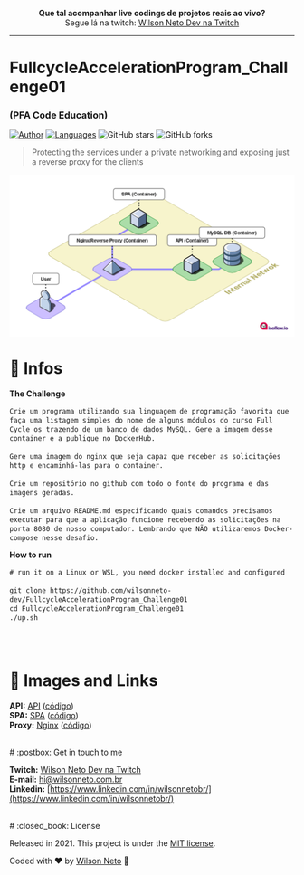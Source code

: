 <p align="center">
  <b>Que tal acompanhar live codings de projetos reais ao vivo?</b><br />
  Segue lá na twitch: <a target="_blank" href="https://www.twitch.tv/wilsonnetodev">Wilson Neto Dev na Twitch</a><br />
</p>

<hr />

# FullcycleAccelerationProgram_Challenge01 
### (PFA Code Education)

[![Author](https://img.shields.io/badge/author-WilsonNetoDev-AD1256?style=flat-square)](https://github.com/wilsonneto-dev)
[![Languages](https://img.shields.io/github/languages/count/wilsonneto-dev/FullcycleAccelerationProgram_Challenge01?color=%23AD1256&style=flat-square)](#)
![GitHub stars](https://img.shields.io/github/stars/wilsonneto-dev/FullcycleAccelerationProgram_Challenge01?style=flat-square)
![GitHub forks](https://img.shields.io/github/forks/wilsonneto-dev/FullcycleAccelerationProgram_Challenge01?style=flat-square)

> Protecting the services under a private networking and exposing just a reverse proxy for the clients

<p align="center">
  <img align="center" src="/.github/diagram.png" width="800" border="0">
</p>

# 📘 Infos

**The Challenge** 

```
Crie um programa utilizando sua linguagem de programação favorita que faça uma listagem simples do nome de alguns módulos do curso Full Cycle os trazendo de um banco de dados MySQL. Gere a imagem desse container e a publique no DockerHub.

Gere uma imagem do nginx que seja capaz que receber as solicitações http e encaminhá-las para o container.

Crie um repositório no github com todo o fonte do programa e das imagens geradas.

Crie um arquivo README.md especificando quais comandos precisamos executar para que a aplicação funcione recebendo as solicitações na porta 8080 de nosso computador. Lembrando que NÃO utilizaremos Docker-compose nesse desafio.
```

**How to run**

```
# run it on a Linux or WSL, you need docker installed and configured

git clone https://github.com/wilsonneto-dev/FullcycleAccelerationProgram_Challenge01
cd FullcycleAccelerationProgram_Challenge01
./up.sh
```



<br /> <br />
# 🔗 Images and Links

**API:** <a target="_blank" href="https://hub.docker.com/repository/docker/wilsonnetodev/pfa01apimodules">API</a> (<a target="_blank" href="https://github.com/wilsonneto-dev/FullcycleAccelerationProgram_Challenge01/tree/master/app/front/modules">código</a>)<br />
**SPA:** <a target="_blank" href="https://hub.docker.com/repository/docker/wilsonnetodev/pfa01spamodules">SPA</a> (<a target="_blank" href="https://github.com/wilsonneto-dev/FullcycleAccelerationProgram_Challenge01/tree/master/app/api">código</a>)<br />
**Proxy:** <a target="_blank" href="https://hub.docker.com/repository/docker/wilsonnetodev/pfa01proxy">Nginx</a> (<a target="_blank" href="https://github.com/wilsonneto-dev/FullcycleAccelerationProgram_Challenge01/tree/master/nginx">código</a>)<br />


<br />
# :postbox: Get in touch to me

**Twitch:** <a target="_blank" href="https://www.twitch.tv/wilsonnetodev">Wilson Neto Dev na Twitch</a><br />
**E-mail:** hi@wilsonneto.com.br <br />
**Linkedin:** [https://www.linkedin.com/in/wilsonnetobr/](https://www.linkedin.com/in/wilsonnetobr/)

<br />
# :closed_book: License

Released in 2021.
This project is under the [MIT license](https://opensource.org/licenses/MIT).

Coded with :heart: by [Wilson Neto](https://github.com/wilsonneto-dev) 🚀
